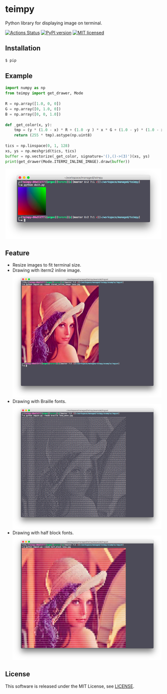# teimpy
Python library for displaying image on terminal.

[![Actions Status](https://github.com/ar90n/teimpy/workflows/Python%20package/badge.svg)](https://github.com/ar90n/teimpy/actions)
[![PyPI version](https://badge.fury.io/py/teimpy.svg)](https://badge.fury.io/py/teimpy)
[![MIT licensed](https://img.shields.io/badge/license-MIT-blue.svg)](https://raw.githubusercontent.com/amplify-education/serverless-domain-manager/master/LICENSE)

## Installation

```bash
$ pip
```

## Example

```python
import numpy as np
from teimpy import get_drawer, Mode

R = np.array([1.0, 0, 0])
G = np.array([0, 1.0, 0])
B = np.array([0, 0, 1.0])

def _get_color(x, y):
    tmp = (y * (1.0 - x) * R + (1.0 -y ) * x * G + (1.0 - y) * (1.0 - x) * B)
    return (255 * tmp).astype(np.uint8)

tics = np.linspace(0, 1, 128)
xs, ys = np.meshgrid(tics, tics)
buffer = np.vectorize(_get_color, signature='(),()->(3)')(xs, ys)
print(get_drawer(Mode.ITERM2_INLINE_IMAGE).draw(buffer))
```
![Result of doit.py](https://github.com/ar90n/teimpy/raw/docs/doit.png)


## Feature

* Resize images to fit terminal size.
* Drawing with iterm2 inline image.
![Drawing with iterm2 inline image](https://github.com/ar90n/teimpy/raw/docs/inline_image.png)
* Drawing with Braille fonts.
![Drawing with Braille ofnts](https://github.com/ar90n/teimpy/raw/docs/braille.png)
* Drawing with half block fonts.
![Drawing with half block fonts](https://github.com/ar90n/teimpy/raw/docs/half_block.png)


## License
This software is released under the MIT License, see [LICENSE](LICENSE).
